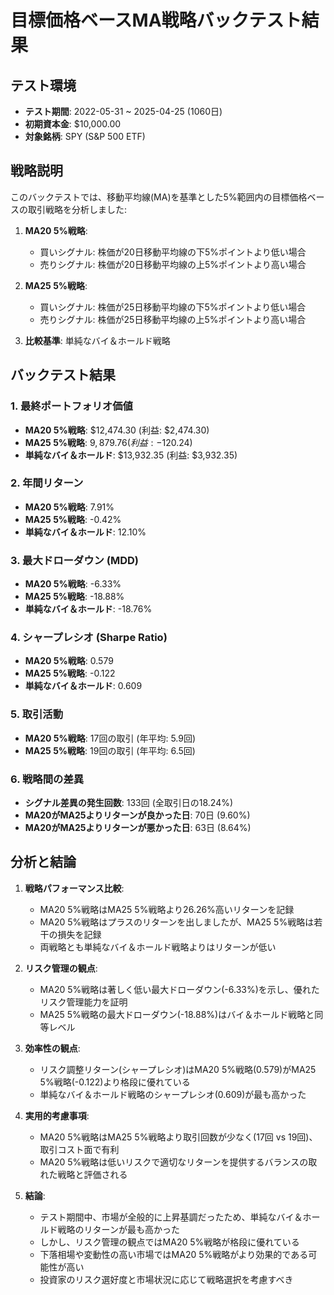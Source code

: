 # 目標価格ベースMA戦略バックテスト結果

## テスト環境
- **テスト期間**: 2022-05-31 ~ 2025-04-25 (1060日)
- **初期資本金**: $10,000.00
- **対象銘柄**: SPY (S&P 500 ETF)

## 戦略説明
このバックテストでは、移動平均線(MA)を基準とした5%範囲内の目標価格ベースの取引戦略を分析しました:

1. **MA20 5%戦略**:
   - 買いシグナル: 株価が20日移動平均線の下5%ポイントより低い場合
   - 売りシグナル: 株価が20日移動平均線の上5%ポイントより高い場合

2. **MA25 5%戦略**:
   - 買いシグナル: 株価が25日移動平均線の下5%ポイントより低い場合
   - 売りシグナル: 株価が25日移動平均線の上5%ポイントより高い場合

3. **比較基準**: 単純なバイ＆ホールド戦略

## バックテスト結果

### 1. 最終ポートフォリオ価値
- **MA20 5%戦略**: $12,474.30 (利益: $2,474.30)
- **MA25 5%戦略**: $9,879.76 (利益: -$120.24)
- **単純なバイ＆ホールド**: $13,932.35 (利益: $3,932.35)

### 2. 年間リターン
- **MA20 5%戦略**: 7.91%
- **MA25 5%戦略**: -0.42%
- **単純なバイ＆ホールド**: 12.10%

### 3. 最大ドローダウン (MDD)
- **MA20 5%戦略**: -6.33%
- **MA25 5%戦略**: -18.88%
- **単純なバイ＆ホールド**: -18.76%

### 4. シャープレシオ (Sharpe Ratio)
- **MA20 5%戦略**: 0.579
- **MA25 5%戦略**: -0.122
- **単純なバイ＆ホールド**: 0.609

### 5. 取引活動
- **MA20 5%戦略**: 17回の取引 (年平均: 5.9回)
- **MA25 5%戦略**: 19回の取引 (年平均: 6.5回)

### 6. 戦略間の差異
- **シグナル差異の発生回数**: 133回 (全取引日の18.24%)
- **MA20がMA25よりリターンが良かった日**: 70日 (9.60%)
- **MA20がMA25よりリターンが悪かった日**: 63日 (8.64%)

## 分析と結論

1. **戦略パフォーマンス比較**:
   - MA20 5%戦略はMA25 5%戦略より26.26%高いリターンを記録
   - MA20 5%戦略はプラスのリターンを出しましたが、MA25 5%戦略は若干の損失を記録
   - 両戦略とも単純なバイ＆ホールド戦略よりはリターンが低い

2. **リスク管理の観点**:
   - MA20 5%戦略は著しく低い最大ドローダウン(-6.33%)を示し、優れたリスク管理能力を証明
   - MA25 5%戦略の最大ドローダウン(-18.88%)はバイ＆ホールド戦略と同等レベル

3. **効率性の観点**:
   - リスク調整リターン(シャープレシオ)はMA20 5%戦略(0.579)がMA25 5%戦略(-0.122)より格段に優れている
   - 単純なバイ＆ホールド戦略のシャープレシオ(0.609)が最も高かった

4. **実用的考慮事項**:
   - MA20 5%戦略はMA25 5%戦略より取引回数が少なく(17回 vs 19回)、取引コスト面で有利
   - MA20 5%戦略は低いリスクで適切なリターンを提供するバランスの取れた戦略と評価される

5. **結論**:
   - テスト期間中、市場が全般的に上昇基調だったため、単純なバイ＆ホールド戦略のリターンが最も高かった
   - しかし、リスク管理の観点ではMA20 5%戦略が格段に優れている
   - 下落相場や変動性の高い市場ではMA20 5%戦略がより効果的である可能性が高い
   - 投資家のリスク選好度と市場状況に応じて戦略選択を考慮すべき 